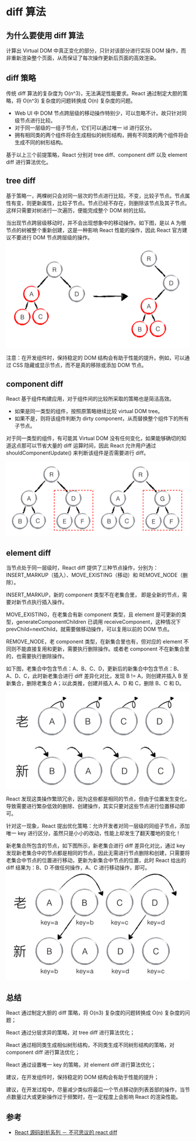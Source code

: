 # diff 算法

## 为什么要使用 diff 算法

计算出 Virtual DOM 中真正变化的部分，只针对该部分进行实际 DOM 操作，而非重新渲染整个页面，从而保证了每次操作更新后页面的高效渲染。

## diff 策略

传统 diff 算法的复杂度为 O(n^3)，无法满足性能要求。React 通过制定大胆的策略，将 O(n^3) 复杂度的问题转换成 O(n) 复杂度的问题。

- Web UI 中 DOM 节点跨层级的移动操作特别少，可以忽略不计。故只针对同级节点进行比较。
- 对于同一层级的一组子节点，它们可以通过唯一 id 进行区分。
- 拥有相同类的两个组件将会生成相似的树形结构，拥有不同类的两个组件将会生成不同的树形结构。

基于以上三个前提策略，React 分别对 tree diff、component diff 以及 element diff 进行算法优化。

## tree diff

基于策略一，两棵树只会对同一层次的节点进行比较。不变，比较子节点。节点属性有变，则更新属性，比较子节点。节点已经不存在，则删除该节点及其子节点。这样只需要对树进行一次遍历，便能完成整个 DOM 树的比较。

当出现节点跨层级移动时，并不会出现想象中的移动操作。如下图，是以 A 为根节点的树被整个重新创建，这是一种影响 React 性能的操作，因此 React 官方建议不要进行 DOM 节点跨层级的操作。
![diff-remove](/images/diff-remove.png)

注意：在开发组件时，保持稳定的 DOM 结构会有助于性能的提升。例如，可以通过 CSS 隐藏或显示节点，而不是真的移除或添加 DOM 节点。

## component diff

React 基于组件构建应用，对于组件间的比较所采取的策略也是简洁高效。

- 如果是同一类型的组件，按照原策略继续比较 virtual DOM tree。
- 如果不是，则将该组件判断为 dirty component，从而替换整个组件下的所有子节点。

对于同一类型的组件，有可能其 Virtual DOM 没有任何变化，如果能够确切的知道这点那可以节省大量的 diff 运算时间，因此 React 允许用户通过 shouldComponentUpdate() 来判断该组件是否需要进行 diff。

![node-delete](/images/node-delete.png)

## element diff

当节点处于同一层级时，React diff 提供了三种节点操作，分别为：INSERT_MARKUP（插入）、MOVE_EXISTING（移动）和 REMOVE_NODE（删除）。

INSERT_MARKUP，新的 component 类型不在老集合里， 即是全新的节点，需要对新节点执行插入操作。

MOVE_EXISTING，在老集合有新 component 类型，且 element 是可更新的类型，generateComponentChildren 已调用 receiveComponent，这种情况下 prevChild=nextChild，就需要做移动操作，可以复用以前的 DOM 节点。

REMOVE_NODE，老 component 类型，在新集合里也有，但对应的 element 不同则不能直接复用和更新，需要执行删除操作。或者老 component 不在新集合里的，也需要执行删除操作。

如下图，老集合中包含节点：A、B、C、D，更新后的新集合中包含节点：B、A、D、C，此时新老集合进行 diff 差异化对比，发现 B != A，则创建并插入 B 至新集合，删除老集合 A；以此类推，创建并插入 A、D 和 C，删除 B、C 和 D。

![bad-diff](/images/bad-diff.png)

React 发现这类操作繁琐冗余，因为这些都是相同的节点，但由于位置发生变化，导致需要进行繁杂低效的删除、创建操作，其实只要对这些节点进行位置移动即可。

针对这一现象，React 提出优化策略：允许开发者对同一层级的同组子节点，添加唯一 key 进行区分，虽然只是小小的改动，性能上却发生了翻天覆地的变化！

新老集合所包含的节点，如下图所示，新老集合进行 diff 差异化对比，通过 key 发现新老集合中的节点都是相同的节点，因此无需进行节点删除和创建，只需要将老集合中节点的位置进行移动，更新为新集合中节点的位置，此时 React 给出的 diff 结果为：B、D 不做任何操作，A、C 进行移动操作，即可。
![good-diff](/images/good-diff.png)

## 总结

React 通过制定大胆的 diff 策略，将 O(n3) 复杂度的问题转换成 O(n) 复杂度的问题；

React 通过分层求异的策略，对 tree diff 进行算法优化；

React 通过相同类生成相似树形结构，不同类生成不同树形结构的策略，对 component diff 进行算法优化；

React 通过设置唯一 key 的策略，对 element diff 进行算法优化；

建议，在开发组件时，保持稳定的 DOM 结构会有助于性能的提升；

建议，在开发过程中，尽量减少类似将最后一个节点移动到列表首部的操作，当节点数量过大或更新操作过于频繁时，在一定程度上会影响 React 的渲染性能。

## 参考

- [React 源码剖析系列 － 不可思议的 react diff](https://zhuanlan.zhihu.com/p/20346379)
